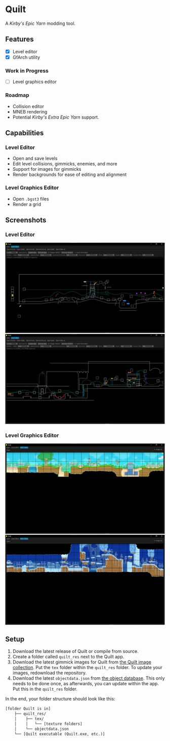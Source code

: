 # Quilt
A <em>Kirby's Epic Yarn</em> modding tool.

## Features
- [X] Level editor
- [X] GfArch utility

### Work in Progress
- [ ] Level graphics editor

### Roadmap
- Collision editor
- MNEB rendering
- Potential <em>Kirby's Extra Epic Yarn</em> support.

## Capabilities
### Level Editor
- Open and save levels
- Edit level collisions, gimmicks, enemies, and more
- Support for images for gimmicks
- Render backgrounds for ease of editing and alignment

### Level Graphics Editor
- Open `.bgst3` files
- Render a grid

## Screenshots
### Level Editor
![le_preview_1](assets/screenshots/LE_SS_1.png)
![le_preview_2](assets/screenshots/LE_SS_2.png)

### Level Graphics Editor
![be_preview_1](assets/screenshots/BE_SS_1.png)
![be_preview_2](assets/screenshots/BE_SS_2.png)


## Setup
1. Download the latest release of Quilt or compile from source.
2. Create a folder called `quilt_res` next to the Quilt app.
3. Download the latest gimmick images for Quilt from [the Quilt image collection](https://github.com/Swiftshine/key-quilt-image). Put the `tex` folder within the `quilt_res` folder. To update your images, redownload the repository.
4. Download the latest `objectdata.json` from [the object database](https://github.com/Swiftshine/key-objectdb). This only needs to be done once, as afterwards, you can update within the app. Put this in the `quilt_res` folder.

In the end, your folder structure should look like this:
```
[folder Quilt is in]
    ├── quilt_res/
    │    ├── tex/
    │    │   └── [texture folders]
    │    └── objectdata.json
    └── [Quilt executable (Quilt.exe, etc.)]
```
